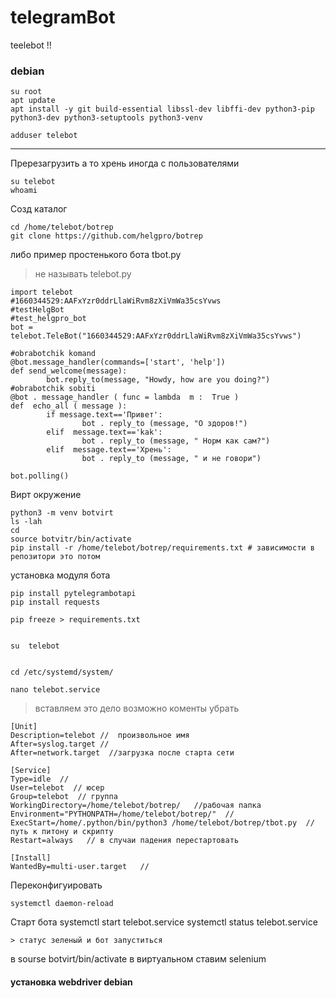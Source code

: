 # telegramBot
teelebot !!
### debian

    su root 
    apt update
    apt install -y git build-essential libssl-dev libffi-dev python3-pip python3-dev python3-setuptools python3-venv 
 
    adduser telebot
***********
Пререзагрузить а то хрень  иногда с пользователями

    su telebot
    whoami
 Созд каталог 
 
    сd /home/telebot/botrep
    git clone https://github.com/helgpro/botrep
    
либо пример простенького бота tbot.py 
> не называть telebot.py

    import telebot
    #1660344529:AAFxYzr0ddrLlaWiRvm8zXiVmWa35csYvws
    #testHelgBot
    #test_helgpro_bot
    bot = telebot.TeleBot("1660344529:AAFxYzr0ddrLlaWiRvm8zXiVmWa35csYvws")

    #obrabotchik komand
    @bot.message_handler(commands=['start', 'help'])
    def send_welcome(message):
            bot.reply_to(message, "Howdy, how are you doing?")
    #obrabotchik sobiti
    @bot . message_handler ( func = lambda  m :  True )
    def  echo_all ( message ):
            if message.text=='Привет':
                    bot . reply_to (message, "О здоров!")
            elif  message.text=='kak':
                    bot . reply_to (message, " Норм как сам?")
            elif  message.text=='Хрень':
                    bot . reply_to (message, " и не говори")

    bot.polling()

 
  Вирт окружение
 
 
    python3 -m venv botvirt
    ls -lah
    cd
    source botvitr/bin/activate
    pip install -r /home/telebot/botrep/requirements.txt # зависимости в репозитори это потом 
 

    
установка модуля бота

    pip install pytelegrambotapi
    pip install requests
    
    pip freeze > requirements.txt
    
    
    su  telebot
   

    cd /etc/systemd/system/

    nano telebot.service
 > вставляем это дело возможно коменты убрать

    [Unit]
    Description=telebot //  произвольное имя
    After=syslog.target //
    After=network.target  //загрузка после старта сети

    [Service]
    Type=idle  //
    User=telebot  // юсер 
    Group=telebot  // группа
    WorkingDirectory=/home/telebot/botrep/   //рабочая папка
    Environment="PYTHONPATH=/home/telebot/botrep/"  //
    ExecStart=/home/.python/bin/python3 /home/telebot/botrep/tbot.py  //путь к питону и скрипту
    Restart=always   // в случаи падения перестартовать

    [Install]
    WantedBy=multi-user.target   //
 
 Переконфигуировать
 
    systemctl daemon-reload
    
   Старт бота 
    systemctl start telebot.service
    systemctl status telebot.service
    
    > статус зеленый и бот запуститься
    
   в sourse botvirt/bin/activate   в виртуальном ставим selenium
   #### установка webdriver debian
